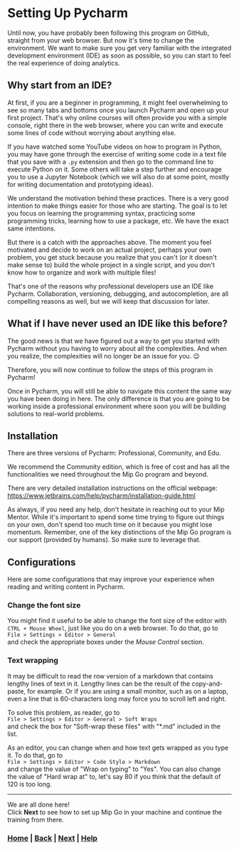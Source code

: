 # Setting Up Pycharm

Until now, you have probably been following this program on GitHub, straight 
from your web browser. But now it's time to change the environment. We want 
to make sure you get very familiar with the integrated development 
environment (IDE) as soon as possible, so you can start to feel the real 
experience of doing analytics.

## Why start from an IDE?
At first, if you are a beginner in programming, it might feel overwhelming 
to see so many tabs and bottoms once you launch Pycharm and open up your 
first project. That's why online courses will often provide you with a 
simple console, right there in the web browser, where you can write and 
execute some lines of code without worrying about anything else. 

If you have watched some YouTube videos on how to program in Python, you 
may have gone through the exercise of writing some code in a text file that 
you save with a `.py` extension and then go to the command line to execute 
Python on it. Some others will take a step further and encourage you to use 
a Jupyter Notebook (which we will also do at some point, mostly for writing 
documentation and prototyping ideas).

We understand the motivation behind these practices. There is a very good 
intention to make things easier for those who are starting. The goal is to 
let you focus on learning the programming syntax, practicing some programming 
tricks, learning how to use a package, etc. We have the exact same intentions.

But there is a catch with the approaches above. The moment you feel 
motivated and decide to work on an actual project, perhaps your own problem, 
you get stuck because you realize that you can't (or it doesn't make sense 
to) build the whole project in a single script, and you don't know how to 
organize and work with multiple files!

That's one of the reasons why professional developers use an IDE like Pycharm.
Collaboration, versioning, debugging, and autocompletion, are all 
compelling reasons as well, but we will keep that discussion for later.

## What if I have never used an IDE like this before?
The good news is that we have figured out a way to get you started with Pycharm
without you having to worry about all the complexities. And when you realize,
the complexities will no longer be an issue for you. 😉

Therefore, you will now continue to follow the steps of this program in Pycharm!

Once in Pycharm, you will still be able to navigate this content the same 
way you have been doing in here. The only difference is that you are going 
to be working inside a professional environment where soon you will be 
building solutions to real-world problems.

## Installation
There are three versions of Pycharm: Professional, Community, and Edu.

We recommend the Community edition, which is free of cost and has all the 
functionalities we need throughout the Mip Go program and beyond.

There are very detailed installation instructions on the official webpage:  
https://www.jetbrains.com/help/pycharm/installation-guide.html

As always, if you need any help, don't hesitate in reaching out to your Mip 
Mentor. While it's important to spend some time trying to figure out things 
on your own, don't spend too much time on it because you might lose momentum.
Remember, one of the key distinctions of the Mip Go program is our support 
(provided by humans). So make sure to leverage that.

## Configurations
Here are some configurations that may improve your experience when reading and
writing content in Pycharm.
### Change the font size
You might find it useful to be able to change the font size of the editor with 
`CTRL + Mouse Wheel`, just like you do on a web browser. To do that, go to  
`File > Settings > Editor > General`  
and check the appropriate boxes under the 
*Mouse Control* section.
### Text wrapping
It may be difficult to read the row version of a markdown that contains 
lengthy lines of text in it. Lengthy lines can be the result of the
copy-and-paste, for example. Or if you are using a small monitor, such as on 
a laptop, even a line that is 60-characters long may force you to scroll 
left and right.

To solve this problem, as reader, go to  
`File > Settings > Editor > General > Soft Wraps`  
and check the box for "Soft-wrap these files" with "*.md" included in the list.

As an editor, you can change when and how text gets wrapped as you type it. 
To do that, go to  
`File > Settings > Editor > Code Style > Markdown`  
and change the value of "Wrap on typing" to "Yes". You can also change the 
value of "Hard wrap at" to, let's say 80 if you think that the default of 
120 is too long.


------------------------------------------------------------------------------
We are all done here!  
Click **Next** to see how to set up Mip Go in your machine and continue the training from there.

### [Home][home] | [Back][back] | [Next][next] | [Help][help]

[home]: ../../README.md
[back]: ../5_installing_python/README.md
[next]: ../7_setting_up_mip_go/README.md
[help]: ../../0_help/README.md